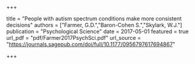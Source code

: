 +++

title = "People with autism spectrum conditions make more consistent decisions"
authors = ["Farmer, G.D.","Baron-Cohen S.","Skylark, W.J."]
publication = "Psychological Science"
date = 2017-05-01
featured = true
url_pdf = "pdf/Farmer2017PsychSci.pdf"
url_source = "https://journals.sagepub.com/doi/full/10.1177/0956797617694867"

+++
